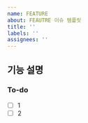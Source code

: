 ```yaml
---
name: FEATURE
about: FEAUTRE 이슈 템플릿
title: ''
labels: ''
assignees: ''
---
```


## 기능 설명

### To-do

- [ ] 1
- [ ] 2
